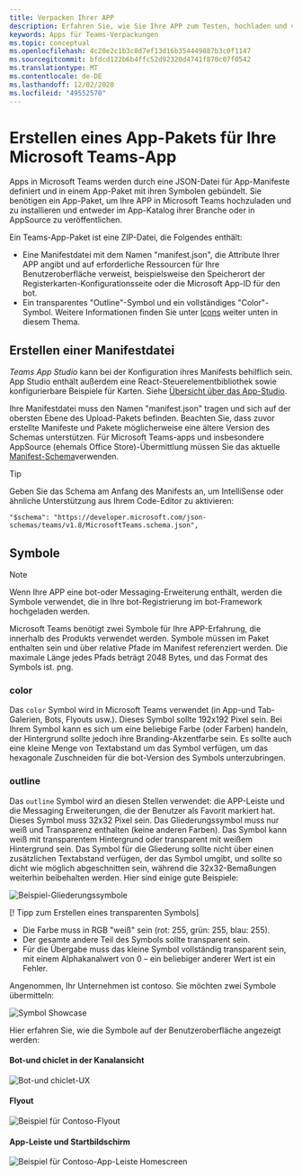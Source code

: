```yaml
---
title: Verpacken Ihrer APP
description: Erfahren Sie, wie Sie Ihre APP zum Testen, hochladen und veröffentlichen in Microsoft Teams verpacken.
keywords: Apps für Teams-Verpackungen
ms.topic: conceptual
ms.openlocfilehash: 4c20e2c1b3c8d7ef13d16b354449887b3c0f1147
ms.sourcegitcommit: bfdcd122b6b4ffc52d92320d4741f870c07f0542
ms.translationtype: MT
ms.contentlocale: de-DE
ms.lasthandoff: 12/02/2020
ms.locfileid: "49552570"
---
```

# <a name="create-an-app-package-for-your-microsoft-teams-app"></a>Erstellen eines App-Pakets für Ihre Microsoft Teams-App

Apps in Microsoft Teams werden durch eine JSON-Datei für App-Manifeste definiert und in einem App-Paket mit ihren Symbolen gebündelt. Sie benötigen ein App-Paket, um Ihre APP in Microsoft Teams hochzuladen und zu installieren und entweder im App-Katalog ihrer Branche oder in AppSource zu veröffentlichen.

Ein Teams-App-Paket ist eine ZIP-Datei, die Folgendes enthält:

* Eine Manifestdatei mit dem Namen "manifest.json", die Attribute Ihrer APP angibt und auf erforderliche Ressourcen für Ihre Benutzeroberfläche verweist, beispielsweise den Speicherort der Registerkarten-Konfigurationsseite oder die Microsoft App-ID für den bot.
* Ein transparentes "Outline"-Symbol und ein vollständiges "Color"-Symbol. Weitere Informationen finden Sie unter [Icons](#icons) weiter unten in diesem Thema.

## <a name="creating-a-manifest"></a>Erstellen einer Manifestdatei

*Teams App Studio* kann bei der Konfiguration ihres Manifests behilflich sein. App Studio enthält außerdem eine React-Steuerelementbibliothek sowie konfigurierbare Beispiele für Karten. Siehe [Übersicht über das App-Studio](~/concepts/build-and-test/app-studio-overview.md).

Ihre Manifestdatei muss den Namen "manifest.json" tragen und sich auf der obersten Ebene des Upload-Pakets befinden. Beachten Sie, dass zuvor erstellte Manifeste und Pakete möglicherweise eine ältere Version des Schemas unterstützen. Für Microsoft Teams-apps und insbesondere AppSource (ehemals Office Store)-Übermittlung müssen Sie das aktuelle [Manifest-Schema](~/resources/schema/manifest-schema.md)verwenden.

> [!TIP]
> Geben Sie das Schema am Anfang des Manifests an, um IntelliSense oder ähnliche Unterstützung aus Ihrem Code-Editor zu aktivieren:
>
> `"$schema": "https://developer.microsoft.com/json-schemas/teams/v1.8/MicrosoftTeams.schema.json",`

## <a name="icons"></a>Symbole

> [!Note]
> Wenn Ihre APP eine bot-oder Messaging-Erweiterung enthält, werden die Symbole verwendet, die in Ihre bot-Registrierung im bot-Framework hochgeladen werden.

Microsoft Teams benötigt zwei Symbole für Ihre APP-Erfahrung, die innerhalb des Produkts verwendet werden. Symbole müssen im Paket enthalten sein und über relative Pfade im Manifest referenziert werden. Die maximale Länge jedes Pfads beträgt 2048 Bytes, und das Format des Symbols ist. png.

### <a name="color"></a>color

Das `color` Symbol wird in Microsoft Teams verwendet (in App-und Tab-Galerien, Bots, Flyouts usw.). Dieses Symbol sollte 192x192 Pixel sein. Bei Ihrem Symbol kann es sich um eine beliebige Farbe (oder Farben) handeln, der Hintergrund sollte jedoch ihre Branding-Akzentfarbe sein. Es sollte auch eine kleine Menge von Textabstand um das Symbol verfügen, um das hexagonale Zuschneiden für die bot-Version des Symbols unterzubringen.

### <a name="outline"></a>outline

Das `outline` Symbol wird an diesen Stellen verwendet: die APP-Leiste und die Messaging Erweiterungen, die der Benutzer als Favorit markiert hat. Dieses Symbol muss 32x32 Pixel sein. Das Gliederungssymbol muss nur weiß und Transparenz enthalten (keine anderen Farben). Das Symbol kann weiß mit transparentem Hintergrund oder transparent mit weißem Hintergrund sein. Das Symbol für die Gliederung sollte nicht über einen zusätzlichen Textabstand verfügen, der das Symbol umgibt, und sollte so dicht wie möglich abgeschnitten sein, während die 32x32-Bemaßungen weiterhin beibehalten werden. Hier sind einige gute Beispiele:

![Beispiel-Gliederungssymbole](~/assets/images/icons/sample20x20s.png)

[! Tipp zum Erstellen eines transparenten Symbols]

* Die Farbe muss in RGB "weiß" sein (rot: 255, grün: 255, blau: 255).
* Der gesamte andere Teil des Symbols sollte transparent sein.
* Für die Übergabe muss das kleine Symbol vollständig transparent sein, mit einem Alphakanalwert von 0 – ein beliebiger anderer Wert ist ein Fehler.

Angenommen, Ihr Unternehmen ist contoso. Sie möchten zwei Symbole übermitteln:

![Symbol Showcase](~/assets/images/framework/framework_submit_icon.png)

Hier erfahren Sie, wie die Symbole auf der Benutzeroberfläche angezeigt werden:

#### <a name="bot-and-chiclet-in-channel-view"></a>Bot-und chiclet in der Kanalansicht

![Bot-und chiclet-UX](~/assets/images/icons/botandchiclet.png)

#### <a name="flyout"></a>Flyout

![Beispiel für Contoso-Flyout](~/assets/images/icons/flyout.png)

#### <a name="app-bar-and-home-screen"></a>App-Leiste und Startbildschirm

![Beispiel für Contoso-App-Leiste Homescreen](~/assets/images/icons/appbarhomescreen.png)
